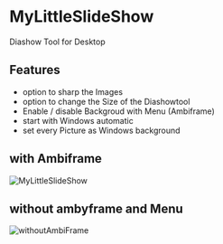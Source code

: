 # MyLittleSlideShow
Diashow Tool for Desktop

## Features
* option to sharp the Images
* option to change the Size of the Diashowtool
* Enable / disable Backgroud with Menu (Ambiframe)
* start with Windows automatic
* set every Picture as Windows background

## with Ambiframe
![MyLittleSlideShow](https://user-images.githubusercontent.com/101094761/161433298-c37a1694-3432-4626-8be9-f9ed12699bd5.PNG)

## without ambyframe and Menu
![withoutAmbiFrame](https://user-images.githubusercontent.com/101094761/161433353-c2a981ec-c608-470e-a18b-bf384234965f.PNG)
